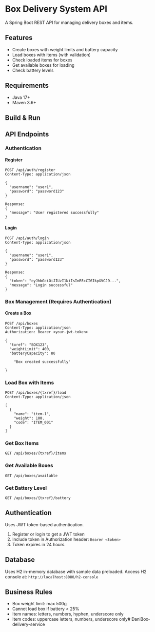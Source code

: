 # Box Delivery System API

A Spring Boot REST API for managing delivery boxes and items.

## Features

- Create boxes with weight limits and battery capacity
- Load boxes with items (with validation)
- Check loaded items for boxes
- Get available boxes for loading
- Check battery levels

## Requirements

- Java 17+
- Maven 3.6+

## Build & Run


## API Endpoints

### Authentication

#### Register
```
POST /api/auth/register
Content-Type: application/json

{
  "username": "user1",
  "password": "password123"
}

Response:
{
  "message": "User registered successfully"
}
```

#### Login
```
POST /api/auth/login
Content-Type: application/json

{
  "username": "user1",
  "password": "password123"
}

Response:
{
  "token": "eyJhbGciOiJIUzI1NiIsInR5cCI6IkpXVCJ9...",
  "message": "Login successful"
}
```

### Box Management (Requires Authentication)

#### Create a Box
```
POST /api/boxes
Content-Type: application/json
Authorization: Bearer <your-jwt-token>

{
  "txref": "BOX123",
  "weightLimit": 400,
  "batteryCapacity": 80

    "Box created successfully"

}
```

### Load Box with Items
```
POST /api/boxes/{txref}/load
Content-Type: application/json

[
  {
    "name": "item-1",
    "weight": 100,
    "code": "ITEM_001"
  }
]
```

### Get Box Items
```
GET /api/boxes/{txref}/items
```

### Get Available Boxes
```
GET /api/boxes/available
```

### Get Battery Level
```
GET /api/boxes/{txref}/battery
```

## Authentication

Uses JWT token-based authentication.
1. Register or login to get a JWT token
2. Include token in Authorization header: `Bearer <token>`
3. Token expires in 24 hours

## Database

Uses H2 in-memory database with sample data preloaded.
Access H2 console at: `http://localhost:8080/h2-console`

## Business Rules

- Box weight limit: max 500g
- Cannot load box if battery < 25%
- Item names: letters, numbers, hyphen, underscore only
- Item codes: uppercase letters, numbers, underscore only#   
D a n i B o x - d e l i v e r y - s e r v i c e 
 
 
